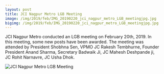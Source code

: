 ```yaml
---
layout: post
title: JCI Nagpur Metro LGB Meeting
image: /img/2019/feb/IMG_20190220_jci_nagpur_metro_LGB_meetingjpg.jpg
bigimg: /img/2019/feb/IMG_20190220_jci_nagpur_metro_LGB_meetingjpg.jpg
---
```


JCI Nagpur Metro conducted an LGB meeting on February 20th, 2019. In this meeting, some new posts have been awarded. The meeting was attended by President Shobhna Sen, VPMO JC Rakesh Tembhurne, Founder President Anand Sharma, Secretary Badwaik Ji, JC Mahesh Deshpande ji, JC Rohit Narnavre, JC Usha Dhok.

![JCI Nagpur Metro LGB Meeting](/img/2019//feb/IMG_20190220_jci_nagpur_metro_LGB_meetingjpg.jpg)